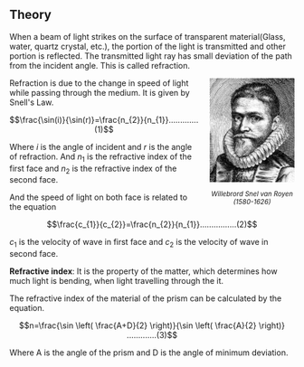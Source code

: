 ## Theory 
When a beam of light strikes on the surface of transparent material(Glass, water, quartz crystal, etc.), the portion of the light is transmitted and other portion is reflected. The transmitted light ray has small deviation of the path from the incident angle. This is called refraction.


<div style="float: right; margin-left: 20px;"> <img src="./images/figure1.jpg" alt="Figure 1" style="max-width: 150px; height: auto;"> <p style="text-align: center; font-size: smaller; font-style: italic;"> Willebrord Snel van Royen <br>(1580-1626)</p> </div>


 Refraction is due to the change in speed of light while passing through the medium. It is given by Snell's Law.

 $$\frac{\sin(i)}{\sin(r)}=\frac{n_{2}}{n_{1}}.............(1)$$

 Where $i$ is the angle of incident and $r$ is the angle of refraction. And $n_{1}$ is the refractive index of the first face and $n_{2}$ is the refractive index of the second face.

 And the speed of light on both face is related to the equation

 $$\frac{c_{1}}{c_{2}}=\frac{n_{2}}{n_{1}}................(2)$$

 $c_{1}$ is the velocity of wave in first face and $c_{2}$ is the velocity of wave in second face.
  
**Refractive index**: It is the property of the matter, which determines how much light is bending, when light travelling through the it. 

 The refractive index of the material of the prism can be calculated by the equation.

 $$n=\frac{\sin \left( \frac{A+D}{2} \right)}{\sin \left( \frac{A}{2} \right)} .............(3)$$

Where A is the angle of the prism and D is the angle of minimum deviation.
 
